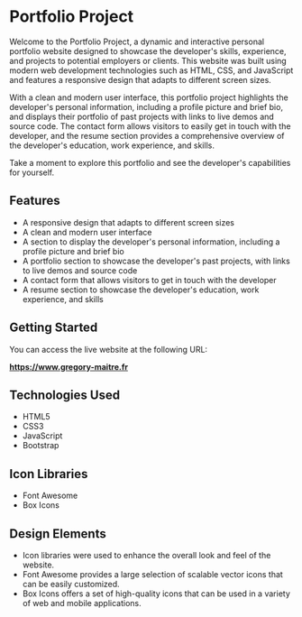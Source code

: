 # Portfolio Project

Welcome to the Portfolio Project, a dynamic and interactive personal portfolio website designed to showcase the developer's skills, experience, and projects to potential employers or clients. This website was built using modern web development technologies such as HTML, CSS, and JavaScript and features a responsive design that adapts to different screen sizes.

With a clean and modern user interface, this portfolio project highlights the developer's personal information, including a profile picture and brief bio, and displays their portfolio of past projects with links to live demos and source code. The contact form allows visitors to easily get in touch with the developer, and the resume section provides a comprehensive overview of the developer's education, work experience, and skills. 

Take a moment to explore this portfolio and see the developer's capabilities for yourself.

## Features

- A responsive design that adapts to different screen sizes
- A clean and modern user interface
- A section to display the developer's personal information, including a profile picture and brief bio
- A portfolio section to showcase the developer's past projects, with links to live demos and source code
- A contact form that allows visitors to get in touch with the developer
- A resume section to showcase the developer's education, work experience, and skills

## Getting Started

You can access the live website at the following URL:

**https://www.gregory-maitre.fr**

## Technologies Used

- HTML5
- CSS3
- JavaScript
- Bootstrap

## Icon Libraries

- Font Awesome
- Box Icons

## Design Elements

- Icon libraries were used to enhance the overall look and feel of the website.
- Font Awesome provides a large selection of scalable vector icons that can be easily customized.
- Box Icons offers a set of high-quality icons that can be used in a variety of web and mobile applications.
